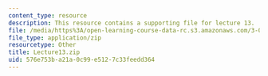 ```yaml
---
content_type: resource
description: This resource contains a supporting file for lecture 13.
file: /media/https%3A/open-learning-course-data-rc.s3.amazonaws.com/3-016-mathematics-for-materials-scientists-and-engineers-fall-2005/576e753ba21a0c99e5127c33feedd364_Lecture13.zip
file_type: application/zip
resourcetype: Other
title: Lecture13.zip
uid: 576e753b-a21a-0c99-e512-7c33feedd364
---
```

